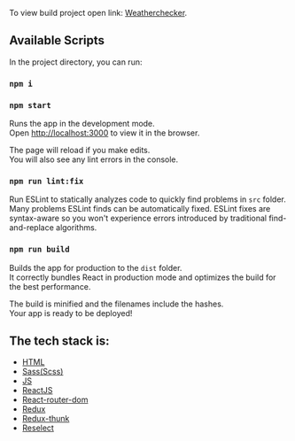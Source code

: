 To view build project open link: [Weatherchecker](https://happy-goldwasser-0eb772.netlify.app).

## Available Scripts

In the project directory, you can run:

### `npm i`

### `npm start`

Runs the app in the development mode.<br />
Open [http://localhost:3000](http://localhost:3000) to view it in the browser.

The page will reload if you make edits.<br />
You will also see any lint errors in the console.


### `npm run lint:fix`

Run ESLint to statically analyzes code to quickly find problems in `src` folder.
Many problems ESLint finds can be automatically fixed. ESLint fixes are syntax-aware so you won't experience errors introduced by traditional find-and-replace algorithms.


### `npm run build`

Builds the app for production to the `dist` folder.<br />
It correctly bundles React in production mode and optimizes the build for the best performance.

The build is minified and the filenames include the hashes.<br />
Your app is ready to be deployed!

<h2>The tech stack is:</h2>

<ul>
  <li><a href="https://ru.wikipedia.org/wiki/HTML">HTML</a></li>
   <li><a href="https://sass-scss.ru/guide/">Sass(Scss)</a></li>
   <li><a href="https://en.wikipedia.org/wiki/JavaScript/">JS</li>
   <li><a href="https://reactjs.org/">ReactJS</li>
   <li><a href="https://reactrouter.com/">React-router-dom</a></li>
  <li><a href="https://redux.js.org/">Redux</a></li>
  <li><a href="https://redux.js.org/recipes/usage-with-typescript#usage-with-redux-thunk/">Redux-thunk</a></li>
  <li><a href="https://redux.js.org/recipes/computing-derived-data/">Reselect</a></li>
</ul>


